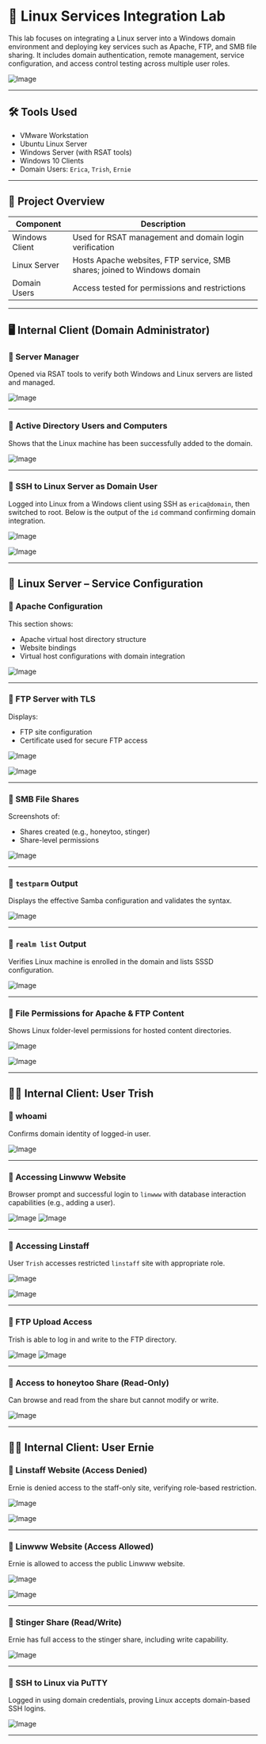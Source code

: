# 🐧 Linux Services Integration Lab

This lab focuses on integrating a Linux server into a Windows domain environment and deploying key services such as Apache, FTP, and SMB file sharing. It includes domain authentication, remote management, service configuration, and access control testing across multiple user roles.

![Image](https://github.com/user-attachments/assets/3705e2aa-1a7f-4e65-9ef1-c3e705bd8d73)

---

## 🛠️ Tools Used

- VMware Workstation
- Ubuntu Linux Server
- Windows Server (with RSAT tools)
- Windows 10 Clients
- Domain Users: `Erica`, `Trish`, `Ernie`

---

## 🧩 Project Overview

| Component        | Description                                                            |
|------------------|------------------------------------------------------------------------|
| Windows Client   | Used for RSAT management and domain login verification                  |
| Linux Server     | Hosts Apache websites, FTP service, SMB shares; joined to Windows domain |
| Domain Users     | Access tested for permissions and restrictions                          |

---

## 🖥️ Internal Client (Domain Administrator)

### 🔹 Server Manager

Opened via RSAT tools to verify both Windows and Linux servers are listed and managed.

![Image](https://github.com/user-attachments/assets/ddee36c1-b61f-44d6-b4f1-f078443e6915)

---

### 🔹 Active Directory Users and Computers

Shows that the Linux machine has been successfully added to the domain.

![Image](https://github.com/user-attachments/assets/aa477bd2-20c3-4792-acf7-9f094fc0a6b0)

---

### 🔹 SSH to Linux Server as Domain User

Logged into Linux from a Windows client using SSH as `erica@domain`, then switched to root. Below is the output of the `id` command confirming domain integration.

![Image](https://github.com/user-attachments/assets/de50b85d-ea26-4cf3-8742-136132c53eb7)

![Image](https://github.com/user-attachments/assets/17e512e3-9748-4c5e-a8cb-22dc16011069)

---

## 🔧 Linux Server – Service Configuration

### 🔹 Apache Configuration

This section shows:
- Apache virtual host directory structure
- Website bindings 
- Virtual host configurations with domain integration

![Image](https://github.com/user-attachments/assets/b7827dee-fd30-4d65-8925-82b4eb2f3704)

---

### 🔹 FTP Server with TLS

Displays:
- FTP site configuration
- Certificate used for secure FTP access

![Image](https://github.com/user-attachments/assets/5e6c5d2c-0cc1-410f-b204-9a7cb023690a)

![Image](https://github.com/user-attachments/assets/35bd8e9e-4f70-4022-93f9-64f11558a85b)

---

### 🔹 SMB File Shares

Screenshots of:
- Shares created (e.g., honeytoo, stinger)
- Share-level permissions

![Image](https://github.com/user-attachments/assets/dad296c4-6a07-49a8-83aa-e9c6c2e50437)

---

### 🔹 `testparm` Output

Displays the effective Samba configuration and validates the syntax.

![Image](https://github.com/user-attachments/assets/4edf2c74-a979-45a1-a87c-20561b258ea4)

---

### 🔹 `realm list` Output

Verifies Linux machine is enrolled in the domain and lists SSSD configuration.

![Image](https://github.com/user-attachments/assets/a7243fd0-0e2d-446a-aade-55782494468d)

---

### 🔹 File Permissions for Apache & FTP Content

Shows Linux folder-level permissions for hosted content directories.

![Image](https://github.com/user-attachments/assets/8a2668e5-74e1-4440-be1b-d149d96ad5fd)

![Image](https://github.com/user-attachments/assets/8f5418e1-1d62-4e4a-8d0b-0dba674eca5c)

---

## 👩‍💻 Internal Client: User Trish

### 🔹 whoami

Confirms domain identity of logged-in user.

![Image](https://github.com/user-attachments/assets/f1062687-ec8a-4126-8ef1-8ab573e250b0)

---

### 🔹 Accessing Linwww Website

Browser prompt and successful login to `linwww` with database interaction capabilities (e.g., adding a user).

![Image](https://github.com/user-attachments/assets/9a8258f5-ae73-4a61-b4bd-7c6c96c6ae66)
![Image](https://github.com/user-attachments/assets/0b5f2da5-01bd-4d51-8a1f-dd4b5dfe6c1e)

---

### 🔹 Accessing Linstaff

User `Trish` accesses restricted `linstaff` site with appropriate role.

![Image](https://github.com/user-attachments/assets/0495bb5f-68f4-443d-a73c-77bfbcb1b154)

![Image](https://github.com/user-attachments/assets/3090c9cd-a3fd-41b6-b419-eb0f499e31c6)

---

### 🔹 FTP Upload Access

Trish is able to log in and write to the FTP directory.

![Image](https://github.com/user-attachments/assets/cb5a4df6-850f-49fc-9c92-f206a5e82e80)
![Image](https://github.com/user-attachments/assets/5bfbebdc-91c6-41e8-8b6d-38711841d082)

---

### 🔹 Access to honeytoo Share (Read-Only)

Can browse and read from the share but cannot modify or write.

![Image](https://github.com/user-attachments/assets/ad773cd4-5dcd-4b57-b619-60e53645ff80)

---

## 👨‍💻 Internal Client: User Ernie

### 🔹 Linstaff Website (Access Denied)

Ernie is denied access to the staff-only site, verifying role-based restriction.

![Image](https://github.com/user-attachments/assets/e20a54c1-bf13-4267-b7e7-4ef8ace8d9a8)

![Image](https://github.com/user-attachments/assets/49448366-5aa8-41a7-8286-cfe4bdd3e41a)

---

### 🔹 Linwww Website (Access Allowed)

Ernie is allowed to access the public Linwww website.

![Image](https://github.com/user-attachments/assets/2cc964d4-2bfe-4c95-adb2-021a436e2f46)

![Image](https://github.com/user-attachments/assets/e0296c7d-deb3-43d9-852d-9e01e9f070ed)

---

### 🔹 Stinger Share (Read/Write)

Ernie has full access to the stinger share, including write capability.

![Image](https://github.com/user-attachments/assets/2950fb5c-9e6d-4733-945f-b269ed5cb4a8)

---

### 🔹 SSH to Linux via PuTTY

Logged in using domain credentials, proving Linux accepts domain-based SSH logins.

![Image](https://github.com/user-attachments/assets/af694fa4-24ba-47cc-9466-1a60f5b0846a)

---






